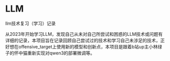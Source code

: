 # LLM
llm技术复习（学习）记录


从2023年开始学习LLM，发现自己从未对自己所尝试和困惑的LLM技术或问题有详细的记录，本项目旨在记录回顾自己尝试过的技术和学习自己未涉足的技术，正好想在offensive_target上使用新的模型和创新点，本项目是跟着b站up主小林绿子的怀中猫重新实现对qwen3的部署微调等。
